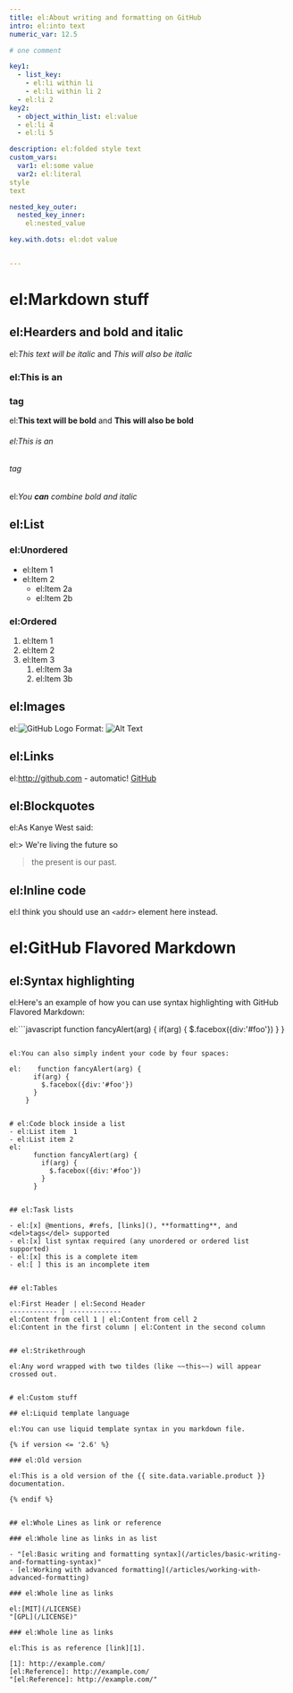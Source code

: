 ```yaml
---
title: el:About writing and formatting on GitHub
intro: el:into text
numeric_var: 12.5

# one comment

key1:
  - list_key: 
    - el:li within li
    - el:li within li 2
  - el:li 2
key2:
  - object_within_list: el:value
  - el:li 4
  - el:li 5

description: el:folded style text
custom_vars:
  var1: el:some value
  var2: el:literal
style
text

nested_key_outer:
  nested_key_inner:
    el:nested_value

key.with.dots: el:dot value


---
```


# el:Markdown stuff

## el:Hearders and bold and italic

el:*This text will be italic* and _This will also be italic_

### el:This is an <h3> tag

el:**This text will be bold** and __This will also be bold__

###### el:This is an <h6> tag

el:_You **can** combine bold and italic_


## el:List

### el:Unordered

* el:Item 1
* el:Item 2
  * el:Item 2a
  * el:Item 2b

### el:Ordered

1. el:Item 1
1. el:Item 2
1. el:Item 3
   1. el:Item 3a
   1. el:Item 3b


## el:Images

el:![GitHub Logo](/images/logo.png)
Format: ![Alt Text](url)


## el:Links

el:http://github.com - automatic!
[GitHub](http://github.com)


## el:Blockquotes

el:As Kanye West said:

el:> We're living the future so
> the present is our past.


## el:Inline code

el:I think you should use an `<addr>` element here instead.


# el:GitHub Flavored Markdown

## el:Syntax highlighting

el:Here's an example of how you can use syntax highlighting with GitHub Flavored Markdown:

el:```javascript
function fancyAlert(arg) {
  if(arg) {
    $.facebox({div:'#foo'})
  }
}
```

el:You can also simply indent your code by four spaces:

el:    function fancyAlert(arg) {
      if(arg) {
        $.facebox({div:'#foo'})
      }
    }


# el:Code block inside a list
- el:List item  1
- el:List item 2
el:
      function fancyAlert(arg) {
        if(arg) {
          $.facebox({div:'#foo'})
        }
      }


## el:Task lists

- el:[x] @mentions, #refs, [links](), **formatting**, and <del>tags</del> supported
- el:[x] list syntax required (any unordered or ordered list supported)
- el:[x] this is a complete item
- el:[ ] this is an incomplete item


## el:Tables

el:First Header | el:Second Header
------------ | -------------
el:Content from cell 1 | el:Content from cell 2
el:Content in the first column | el:Content in the second column


## el:Strikethrough

el:Any word wrapped with two tildes (like ~~this~~) will appear crossed out.


# el:Custom stuff

## el:Liquid template language

el:You can use liquid template syntax in you markdown file.

{% if version <= '2.6' %}

### el:Old version

el:This is a old version of the {{ site.data.variable.product }} documentation.

{% endif %}


## el:Whole Lines as link or reference

### el:Whole line as links in as list

- "[el:Basic writing and formatting syntax](/articles/basic-writing-and-formatting-syntax)"
- [el:Working with advanced formatting](/articles/working-with-advanced-formatting)

### el:Whole line as links

el:[MIT](/LICENSE)
"[GPL](/LICENSE)"

### el:Whole line as links

el:This is as reference [link][1].

[1]: http://example.com/
[el:Reference]: http://example.com/
"[el:Reference]: http://example.com/"
